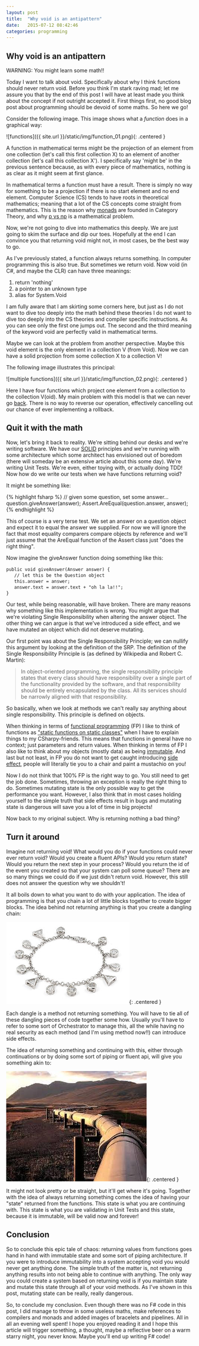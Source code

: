 ```yaml
---
layout: post
title:  "Why void is an antipattern"
date:   2015-07-12 08:42:46
categories: programming
---
```

## Why void is an antipattern

WARNING: You might learn some math!!

Today I want to talk about void. Specifically about why I think functions should never return void. Before 
you think I'm stark raving mad; let me assure you that by the end of this post I will have at least made you 
think about the concept if not outright accepted it. First things first, no good blog post about programming 
should be devoid of some maths. So here we go! 

Consider the following image. This image shows  what a *function* does in a graphical way:

![functions]({{ site.url }}/static/img/function_01.png){: .centered }

A function in mathematical terms might be the projection of an element from one collection (let's call this 
first collection X) to an element of another collection (let's call this collection X'). I specifically 
say 'might be' in the previous sentence because, as with every piece of mathematics, nothing is as clear as 
it might seem at first glance.

In mathematical terms a function must have a result. There is simply no way for something to be a projection 
if there is no start element and no end element. Computer Science (CS) tends to have roots in theoretical 
mathematics; meaning that a lot of the CS concepts come straight from mathematics. This is the reason why 
[monads](https://en.wikipedia.org/wiki/Monad_(category_theory)) are founded in Category Theory, and why 
[p vs np](https://en.wikipedia.org/wiki/P_versus_NP_problem) is a mathematical problem.

Now, we're not going to dive into mathematics this deeply. We are just going to skim the surface and dip our 
toes. Hopefully at the end I can convince you that returning void might not, in most cases, be the best way to go. 

As I've previously stated, a function always returns something. In computer programming this is also true. But 
sometimes we return void. Now void (in C#, and maybe the CLR) can have three meanings:

1. return 'nothing'
2. a pointer to an unknown type
3. alias for System.Void

I am fully aware that I am skirting some corners here, but just as I do not want to dive too deeply into the 
math behind these theories I do not want to dive too deeply into the CS theories and compiler specific 
instructions. As you can see only the first one jumps out. The second and the third meaning of the keyword void 
are perfectly valid in mathematical terms. 

Maybe we can look at the problem from another perspective. Maybe this void element is the only element in a 
collection V (from Void). Now we can have a solid projection from some collection X to a collection V!

The following image illustrates this principal:

![multiple functions]({{ site.url }}/static/img/function_02.png){: .centered }

Here I have four functions which project one element from a collection to the collection V(oid). My main problem 
with this model is that we can never go [back](https://en.wikipedia.org/wiki/Bijection). There is no way to reverse 
our operation, effectively cancelling out our chance of ever implementing a rollback.


## Quit it with the math

Now, let's bring it back to reality. We're sitting behind our desks and we're writing software. We have our 
[SOLID](https://en.wikipedia.org/wiki/SOLID_%28object-oriented_design%29)
principles and we're running with some architecture which some architect has envisioned out of boredom (there will 
someday be an extensive article about this some day). We're writing Unit Tests. We're even, either toying with, or 
actually doing TDD! Now how do we write our tests when we have functions returning void?

It might be something like:

{% highlight fsharp %}
// given some question, set some answer...
question.giveAnswer(answer);
Assert.AreEqual(question.answer, answer);
{% endhighlight %}

This of course is a very terse test. We set an answer on a question object and expect it to equal the answer we 
supplied. For now we will ignore the fact that most equality comparers compare objects by reference and we'll 
just assume that the AreEqual function of the Assert class just "does the right thing".

Now imagine the giveAnswer function doing something like this:

    public void giveAnswer(Answer answer) {
       // let this be the Question object
       this.answer = answer;
       answer.text = answer.text + "oh la la!!";
    }

Our test, while being reasonable, will have broken. There are many reasons why something like this implementation 
is wrong. You might argue that we're violating Single Responsibility when altering the answer object. The other 
thing we can argue is that we've introduced a side effect, and we have mutated an object which did not deserve 
mutating. 

Our first point was about the Single Responsibility Principle; we can nullify this argument by looking at the 
definition of the SRP. The definition of the Single Responsibility Principle is (as defined by Wikipedia and 
Robert C. Martin):

> In object-oriented programming, the single responsibility principle states that every class should have 
  responsibility over a single part of the functionality provided by the software, and that responsibility 
  should be entirely encapsulated by the class. All its services should be narrowly aligned with that responsibility.

So basically, when we look at methods we can't really say anything about single responsibility. This principle 
is defined on objects. 

When thinking in terms of [functional programming](https://en.wikipedia.org/wiki/Functional_programming) (FP) I 
like to think of functions as 
["static functions on static classes"](http://stackoverflow.com/questions/155609/difference-between-a-method-and-a-function) 
when I have to explain things to my CSharpy-friends. This means that functions in general have no context; 
just parameters and return values. When thinking in terms of FP I also like to think about my objects (mostly data) 
as being [immutable](https://en.wikipedia.org/wiki/Immutable_object).  And last but not least, in FP you do not 
want to get caught introducing [side effect](https://en.wikipedia.org/wiki/Side_effect_%28computer_science%29), people will 
literally tie you to a chair and paint a mustachio on you! 

Now I do not think that 100% FP is the right way to go. You still need to get the job done. Sometimes, throwing an 
exception is really the right thing to do. Sometimes mutating state is the only possible way to get the performance 
you want. However, I also think that in most cases holding yourself to the simple truth that side effects result in 
bugs and mutating state is dangerous will save you a lot of time in big projects!

Now back to my original subject. Why is returning nothing a bad thing? 

## Turn it around

Imagine not returning void! What would you do if your functions could never ever return void? Would you create a 
fluent APIs? Would you return state? Would you return the next step in your process? Would you return the id of 
the event you created so that your system can poll some queue? There are so many things we could do if we just 
didn't return void. However, this still does not answer the question why we shouldn't! 

It all boils down to what you want to do with your application. The idea of programming is that you chain a lot 
of little blocks together to create bigger blocks. The idea behind not returning anything is that you create a 
dangling chain:

![dangeling chain](/static/img/dangeling_chain.jpg){: .centered }

Each dangle is a method not returning something. You will have to tie all of these dangling pieces of code 
together some how. Usually you'll have to refer to some sort of Orchestrator to manage this, all the while having 
no real security as each method (and I'm using method now!!) can introduce side effects. 

The idea of returning something and continuing with this, either through continuations or by doing some sort of 
piping or fluent api, will give you something akin to:

![pipe line](/static/img/pipe_line.jpeg){: .centered }

It might not look pretty or be straight, but it'll get where it's going. Together with the idea of always returning 
something comes the idea of having your "state" returned from the functions. This state is what you are continuing 
with. This state is what you are validating in Unit Tests and this state, because it is immutable, will be valid now 
and forever!

## Conclusion

So to conclude this epic tale of chaos: returning values from functions goes hand in hand with immutable state and 
some sort of piping architecture. If you were to introduce immutability into a system accepting void you would never 
get anything done. The simple truth of the matter is, not returning anything results into not being able to continue 
with anything. The only way you could create a system based on returning void is if you maintain state and mutate 
this state through all of your void methods. As I've shown in this post, mutating state can be really, really 
dangerous.

So, to conclude my conclusion. Even though there was no F# code in this post, I did manage to throw in some useless 
maths, make references to compilers and monads and added images of bracelets and pipelines. All in all an evening 
well spent! I hope you enjoyed reading it and I hope this article will trigger something, a thought, maybe a 
reflective beer on a warm starry night, you never know. Maybe you'll end up writing F# code!

